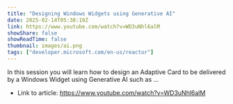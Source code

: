 ```yaml
---
title: "Designing Windows Widgets using Generative AI"
date: 2025-02-14T05:38:19Z
link: https://www.youtube.com/watch?v=WD3uNhl6alM
showShare: false
showReadTime: false
thumbnail: images/ai.png
tags: ["developer.microsoft.com/en-us/reactor"]
---
```

In this session you will learn how to design an Adaptive Card to be delivered by a Windows Widget using Generative AI such as ...

- Link to article: https://www.youtube.com/watch?v=WD3uNhl6alM